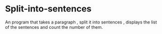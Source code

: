 # Split-into-sentences
An program that takes a paragraph , split it into sentences , displays the list of the sentences and count the number of them.
